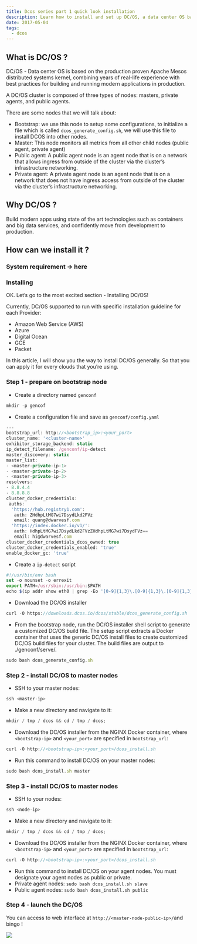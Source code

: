 ```yaml
---
title: Dcos series part 1 quick look installation
description: Learn how to install and set up DC/OS, a data center OS based on Apache Mesos, for managing modern containerized applications across master, public, and private agent nodes.
date: 2017-05-04
tags:
  - dcos
---
```


## What is DC/OS ?

DC/OS - Data center OS is based on the production proven Apache Mesos distributed systems kernel, combining years of real-life experience with best practices for building and running modern applications in production.

A DC/OS cluster is composed of three types of nodes: masters, private agents, and public agents.

There are some nodes that we will talk about:

- Bootstrap: we use this node to setup some configurations, to initialize a file which is called `dcos_generate_config.sh`, we will use this file to install DCOS into other nodes.
- Master: This node monitors all metrics from all other child nodes (public agent, private agent)
- Public agent: A public agent node is an agent node that is on a network that allows ingress from outside of the cluster via the cluster’s infrastructure networking.
- Private agent: A private agent node is an agent node that is on a network that does not have ingress access from outside of the cluster via the cluster’s infrastructure networking.

## Why DC/OS ?

Build modern apps using state of the art technologies such as containers and big data services, and confidently move from development to production.

## How can we install it ?

### System requirement -> here

### Installing

OK. Let’s go to the most excited section - Installing DC/OS!

Currently, DC/OS supported to run with specific installation guideline for each Provider:

- Amazon Web Service (AWS)
- Azure
- Digital Ocean
- GCE
- Packet

In this article, I will show you the way to install DC/OS generally. So that you can apply it for every clouds that you’re using.

### Step 1 - prepare on bootstrap node

- Create a directory named `genconf`

```javascript
mkdir -p gencof
```

- Create a configuration file and save as `genconf/config.yaml`

```javascript
---
bootstrap_url: http://<bootstrap_ip>:<your_port>
cluster_name: '<cluster-name>'
exhibitor_storage_backend: static
ip_detect_filename: /genconf/ip-detect
master_discovery: static
master_list:
- <master-private-ip-1>
- <master-private-ip-2>
- <master-private-ip-3>
resolvers:
- 8.8.4.4
- 8.8.8.8
cluster_docker_credentials:
 auths:
  'https://hub.registry1.com':
   auth: ZHdhpLtMG7wi7DsydLkd2FVz
   email: quang@dwarvesf.com
  'https://index.docker.io/v1/':
   auth: HdhpLtMG7wi7DsydLkd2FVzZHdhpLtMG7wi7DsydFVz==
   email: hi@dwarvesf.com
cluster_docker_credentials_dcos_owned: true
cluster_docker_credentials_enabled: 'true'
enable_docker_gc: 'true'
```

- Create a `ip-detect` script

```javascript
#!/usr/bin/env bash
set -o nounset -o errexit
export PATH=/usr/sbin:/usr/bin:$PATH
echo $(ip addr show eth0 | grep -Eo '[0-9]{1,3}\.[0-9]{1,3}\.[0-9]{1,3}\.[0-9]{1,3}' | head -1)
```

- Download the DC/OS installer

```javascript
curl -O https://downloads.dcos.io/dcos/stable/dcos_generate_config.sh
```

- From the bootstrap node, run the DC/OS installer shell script to generate a customized DC/OS build file. The setup script extracts a Docker container that uses the generic DC/OS install files to create customized DC/OS build files for your cluster. The build files are output to ./genconf/serve/.

```javascript
sudo bash dcos_generate_config.sh
```

### Step 2 - install DC/OS to master nodes

- SSH to your master nodes:

```javascript
ssh <master-ip>
```

- Make a new directory and navigate to it:

```javascript
mkdir / tmp / dcos && cd / tmp / dcos;
```

- Download the DC/OS installer from the NGINX Docker container, where `<bootstrap-ip>` and `<your_port>` are specified in `bootstrap_url`:

```javascript
curl -O http://<bootstrap-ip>:<your_port>/dcos_install.sh
```

- Run this command to install DC/OS on your master nodes:

```javascript
sudo bash dcos_install.sh master
```

### Step 3 - install DC/OS to master nodes

- SSH to your nodes:

```javascript
ssh <node-ip>
```

- Make a new directory and navigate to it:

```javascript
mkdir / tmp / dcos && cd / tmp / dcos;
```

- Download the DC/OS installer from the NGINX Docker container, where `<bootstrap-ip>` and `<your_port>` are specified in `bootstrap_url`:

```javascript
curl -O http://<bootstrap-ip>:<your_port>/dcos_install.sh
```

- Run this command to install DC/OS on your agent nodes. You must designate your agent nodes as public or private.
- Private agent nodes: `sudo bash dcos_install.sh slave`
- Public agent nodes: `sudo bash dcos_install.sh public`

### Step 4 - launch the DC/OS

You can access to web interface at `http://<master-node-public-ip>/`and bingo !

![](assets/dcos-series-part-1---quick-look-installation_7e7988a963f67f1005ed0e19e2b93e01_md5.webp)
